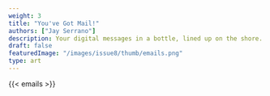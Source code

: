 ```yaml
---
weight: 3
title: "You've Got Mail!"
authors: ["Jay Serrano"]
description: Your digital messages in a bottle, lined up on the shore.
draft: false
featuredImage: "/images/issue8/thumb/emails.png"
type: art
---
```

{{< emails >}}